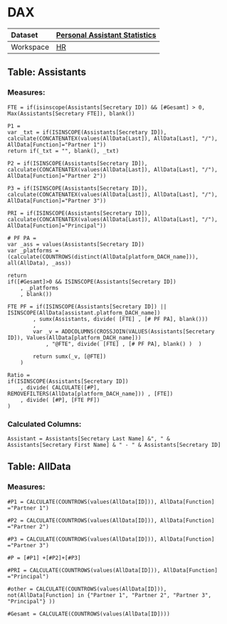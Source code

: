 



# DAX

|Dataset|[Personal Assistant Statistics](./../Personal-Assistant-Statistics.md)|
| :--- | :--- |
|Workspace|[HR](../../Workspaces/HR.md)|

## Table: Assistants

### Measures:


```dax
FTE = if(isinscope(Assistants[Secretary ID]) && [#Gesamt] > 0, Max(Assistants[Secretary FTE]), blank())
```



```dax
P1 = 
var _txt = if(ISINSCOPE(Assistants[Secretary ID]), calculate(CONCATENATEX(values(AllData[Last]), AllData[Last], "/"), AllData[Function]="Partner 1"))
return if(_txt = "", blank(), _txt)
```



```dax
P2 = if(ISINSCOPE(Assistants[Secretary ID]), calculate(CONCATENATEX(values(AllData[Last]), AllData[Last], "/"), AllData[Function]="Partner 2"))
```



```dax
P3 = if(ISINSCOPE(Assistants[Secretary ID]), calculate(CONCATENATEX(values(AllData[Last]), AllData[Last], "/"), AllData[Function]="Partner 3"))
```



```dax
PRI = if(ISINSCOPE(Assistants[Secretary ID]), calculate(CONCATENATEX(values(AllData[Last]), AllData[Last], "/"), AllData[Function]="Principal"))
```



```dax
# PF PA = 
var _ass = values(Assistants[Secretary ID])
var _platforms =(calculate(COUNTROWS(distinct(AllData[platform_DACH_name])), all(AllData), _ass))

return 
if([#Gesamt]>0 && ISINSCOPE(Assistants[Secretary ID])
    , _platforms
    , blank())
```



```dax
FTE PF = if(ISINSCOPE(Assistants[Secretary ID]) || ISINSCOPE(AllData[assistant.platform_DACH_name])
        , sumx(Assistants, divide( [FTE] , [# PF PA], blank()))
        ,
        var _v = ADDCOLUMNS(CROSSJOIN(VALUES(Assistants[Secretary ID]), Values(AllData[platform_DACH_name]))
            , "@FTE", divide( [FTE] , [# PF PA], blank() )  )

        return sumx(_v, [@FTE])
    )
```



```dax
Ratio = 
if(ISINSCOPE(Assistants[Secretary ID])
    , divide( CALCULATE([#P], REMOVEFILTERS(AllData[platform_DACH_name])) , [FTE])
    , divide( [#P], [FTE PF])
)
```


### Calculated Columns:


```dax
Assistant = Assistants[Secretary Last Name] &", " & Assistants[Secretary First Name] & " - " & Assistants[Secretary ID]
```


## Table: AllData

### Measures:


```dax
#P1 = CALCULATE(COUNTROWS(values(AllData[ID])), AllData[Function] ="Partner 1")
```



```dax
#P2 = CALCULATE(COUNTROWS(values(AllData[ID])), AllData[Function] ="Partner 2")
```



```dax
#P3 = CALCULATE(COUNTROWS(values(AllData[ID])), AllData[Function] ="Partner 3")
```



```dax
#P = [#P1] +[#P2]+[#P3] 
```



```dax
#PRI = CALCULATE(COUNTROWS(values(AllData[ID])), AllData[Function] ="Principal")
```



```dax
#other = CALCULATE(COUNTROWS(values(AllData[ID])), not(AllData[Function] in {"Partner 1", "Partner 2", "Partner 3", "Principal"} ))
```



```dax
#Gesamt = CALCULATE(COUNTROWS(values(AllData[ID])))
```

